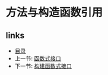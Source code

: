 # 方法与构造函数引用

## links
   * [目录](<README.md>)
   * 上一节: [函数式接口](<01.3.md>)
   * 下一节: [构建函数式接口](<01.5.md>)